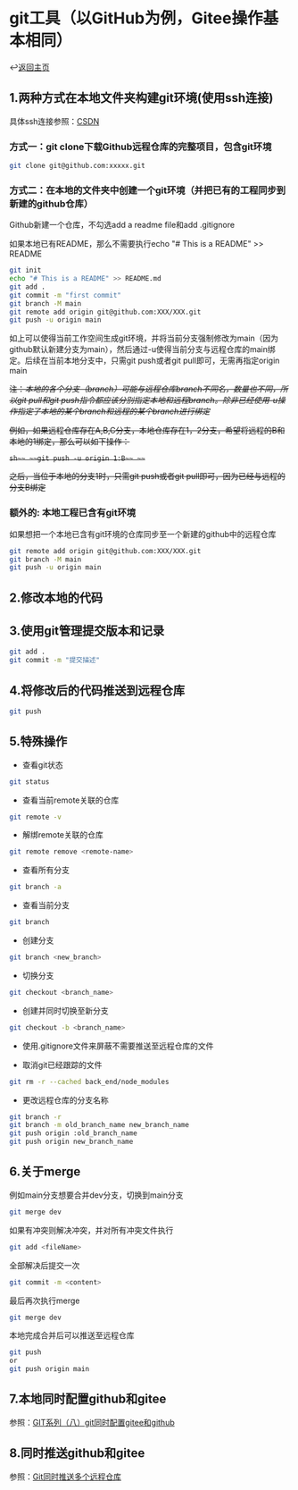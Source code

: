 # git工具（以GitHub为例，Gitee操作基本相同）

↩️[返回主页]

## 1.两种方式在本地文件夹构建git环境(使用ssh连接)

具体ssh连接参照：[CSDN]

### 方式一：git clone下载Github远程仓库的完整项目，包含git环境

```sh
git clone git@github.com:xxxxx.git
```

### 方式二：在本地的文件夹中创建一个git环境（并把已有的工程同步到新建的github仓库）

Github新建一个仓库，不勾选add a readme file和add .gitignore

如果本地已有README，那么不需要执行echo "# This is a README" >> README

```sh
git init
echo "# This is a README" >> README.md
git add .
git commit -m "first commit"
git branch -M main
git remote add origin git@github.com:XXX/XXX.git
git push -u origin main
```

如上可以使得当前工作空间生成git环境，并将当前分支强制修改为main（因为github默认新建分支为main），然后通过-u使得当前分支与远程仓库的main绑定。后续在当前本地分支中，只需git push或者git pull即可，无需再指定origin main

~~注：_本地的各个分支（branch）可能与远程仓库branch不同名，数量也不同，所以git pull和git push指令都应该分别指定本地和远程branch。除非已经使用-u操作指定了本地的某个branch和远程的某个branch进行绑定_~~

~~例如，如果远程仓库存在A,B,C分支，本地仓库存在1，2分支，希望将远程的B和本地的1绑定，那么可以如下操作：~~

~~```sh~~
~~git push -u origin 1:B~~
~~```~~

~~之后，当位于本地的分支1时，只需git push或者git pull即可，因为已经与远程的分支B绑定~~

### 额外的: 本地工程已含有git环境

如果想把一个本地已含有git环境的仓库同步至一个新建的github中的远程仓库

```sh
git remote add origin git@github.com:XXX/XXX.git
git branch -M main
git push -u origin main
```

## 2.修改本地的代码

## 3.使用git管理提交版本和记录

```sh
git add .
git commit -m "提交描述"
```

## 4.将修改后的代码推送到远程仓库

```sh
git push
```

## 5.特殊操作

* 查看git状态

```sh
git status
```

* 查看当前remote关联的仓库

```sh
git remote -v
```

* 解绑remote关联的仓库

```sh
git remote remove <remote-name>
```

* 查看所有分支

```sh
git branch -a
```

* 查看当前分支

```sh
git branch
```

* 创建分支

```sh
git branch <new_branch>
```

* 切换分支

```sh
git checkout <branch_name>
```

* 创建并同时切换至新分支

```sh
git checkout -b <branch_name>
```

* 使用.gitignore文件来屏蔽不需要推送至远程仓库的文件

* 取消git已经跟踪的文件

```sh
git rm -r --cached back_end/node_modules
```

* 更改远程仓库的分支名称

```sh
git branch -r
git branch -m old_branch_name new_branch_name
git push origin :old_branch_name
git push origin new_branch_name
```

## 6.关于merge

例如main分支想要合并dev分支，切换到main分支

```sh
git merge dev
```

如果有冲突则解决冲突，并对所有冲突文件执行

```sh
git add <fileName>
```

全部解决后提交一次

```sh
git commit -m <content>
```

最后再次执行merge

```sh
git merge dev
```

本地完成合并后可以推送至远程仓库

```sh
git push
or
git push origin main
```

## 7.本地同时配置github和gitee

参照：[GIT系列（八）git同时配置gitee和github]

## 8.同时推送github和gitee

参照：[Git同时推送多个远程仓库]

[返回主页]:../README.md
[CSDN]:https://blog.csdn.net/weixin_42310154/article/details/118340458
[GIT系列（八）git同时配置gitee和github]:https://blog.csdn.net/qq_26849933/article/details/128292454?spm=1001.2101.3001.6650.2&utm_medium=distribute.pc_relevant.none-task-blog-2%7Edefault%7EBlogCommendFromBaidu%7ERate-2-128292454-blog-122931544.235%5Ev38%5Epc_relevant_sort_base3&depth_1-utm_source=distribute.pc_relevant.none-task-blog-2%7Edefault%7EBlogCommendFromBaidu%7ERate-2-128292454-blog-122931544.235%5Ev38%5Epc_relevant_sort_base3&utm_relevant_index=5
[Git同时推送多个远程仓库]:https://zhuanlan.zhihu.com/p/141941373

